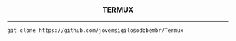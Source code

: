  <h3><p align="center">TERMUX</p></h3>


-------------------------------------------------------------------------------

  
```
git clone https://github.com/jovemsigilosodobembr/Termux
```

